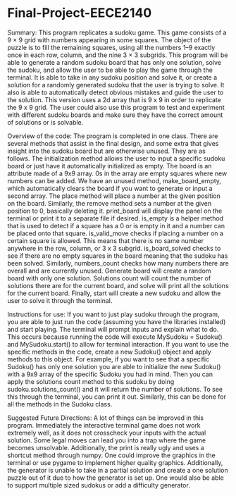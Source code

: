 # Final-Project-EECE2140

Summary:
This program replicates a sudoku game. This game consists of a 9 × 9 grid with numbers appearing in some squares. The object of the puzzle is to fill the remaining squares, using all the numbers 1–9 exactly once in each row, column, and the nine 3 × 3 subgrids. This program will be able to generate a random sudoku board that has only one solution, solve the sudoku, and allow the user to be able to play the game through the terminal. It is able to take in any sudoku position and solve it, or create a solution for a randomly generated sudoku that the user is trying to solve. It also is able to automatically detect obvious mistakes and guide the user to the solution. This version uses a 2d array that is 9 x 9 in order to replicate the 9 x 9 grid. The user could also use this program to test and experiment with different sudoku boards and make sure they have the correct amount of solutions or is solvable.

Overview of the code:
The program is completed in one class. There are several methods that assist in the final design, and some extra that gives insight into the sudoku board but are otherwise unused. They are as follows. The initialization method allows the user to input a specific sudoku board or just have it automatically initialized as empty. The board is an attribute made of a 9x9 array. 0s in the array are empty squares where new numbers can be added. We have an unused method, make_board_empty, which automatically clears the board if you want to generate or input a second array. The place method will place a number at the given position on the board.
Similarly, the remove method sets a number at the given position to 0, basically deleting it. print_board will display the panel on the terminal or print it to a separate file if desired. is_empty is a helper method that is used to detect if a square has a 0 or is empty in it and a number can be placed onto that square. is_valid_move checks if placing a number on a certain square is allowed. This means that there is no same number anywhere in the row, column, or 3 x 3 subgrid. is_board_solved checks to see if there are no empty squares in the board meaning that the sudoku has been solved. Similarly, numbers_count checks how many numbers there are overall and are currently unused. Generate board will create a random board with only one solution. Solutions count will count the number of solutions there are for the current board, and solve will print all the solutions for the current board. Finally, start will create a new sudoku and allow the user to solve it through the terminal. 

Instructions for use:
If you want to just play sudoku through the program, you are able to just run the code (assuming you have the libraries installed) and start playing. The terminal will prompt inputs and explain what to do. This occurs because running the code will execute MySudoku = Sudoku() and MySudoku.start() to allow for terminal interaction. If you want to use the specific methods in the code, create a new Sudoku() object and apply methods to this object. For example, if you want to see that a specific Sudoku() has only one solution you are able to initialize the new Sudoku() with a 9x9 array of the specific Sudoku you had in mind. Then you can apply the solutions count method to this sudoku by doing sudoku.solutions_count() and it will return the number of solutions. To see this through the terminal, you can print it out. Similarly, this can be done for all the methods in the Sudoku class. 

Suggested Future Directions:
A lot of things can be improved in this program. Immediately the interactive terminal game does not work extremely well, as it does not crosscheck your inputs with the actual solution. Some legal moves can lead you into a trap where the game becomes unsolvable. Additionally, the print is really ugly and uses a shortcut method through numpy. One could improve the graphics in the terminal or use pygame to implement higher quality graphics. Additionally, the generator is unable to take in a partial solution and create a one solution puzzle out of it due to how the generator is set up. One would also be able to support multiple sized sudokus or add a difficulty generator.
